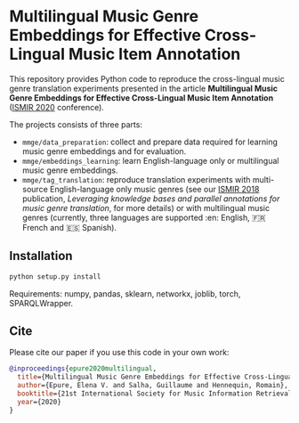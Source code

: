 # Multilingual Music Genre Embeddings for Effective Cross-Lingual Music Item Annotation

This repository provides Python code to reproduce the cross-lingual music genre translation experiments presented in the article **Multilingual Music Genre Embeddings for Effective Cross-Lingual Music Item Annotation** ([ISMIR 2020](https://ismir.github.io/ISMIR2020/) conference).

The projects consists of three parts:
- `mmge/data_preparation`: collect and prepare data required for learning music genre embeddings and for evaluation.
- `mmge/embeddings_learning`: learn English-language only or multilingual music genre embeddings.
- `mmge/tag_translation`: reproduce translation experiments with multi-source English-language only music genres (see our [ISMIR 2018](https://github.com/deezer/MusicGenreTranslation) publication, *Leveraging knowledge bases and parallel annotations for music genre translation*, for more details) or with multilingual music genres (currently, three languages are supported :en: English, :fr: French and :es: Spanish).

## Installation

```bash
python setup.py install
```

Requirements: numpy, pandas, sklearn, networkx, joblib, torch, SPARQLWrapper.

## Cite

Please cite our paper if you use this code in your own work:

```BibTeX
@inproceedings{epure2020multilingual,
  title={Multilingual Music Genre Embeddings for Effective Cross-Lingual Music Item Annotation},
  author={Epure, Elena V. and Salha, Guillaume and Hennequin, Romain},
  booktitle={21st International Society for Music Information Retrieval Conference (ISMIR)},
  year={2020}
}
```

